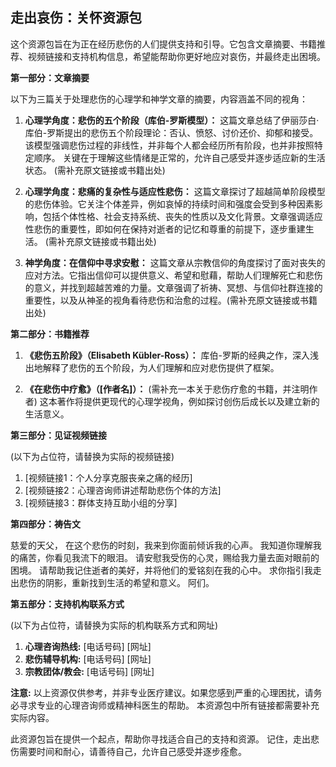## 走出哀伤：关怀资源包

这个资源包旨在为正在经历悲伤的人们提供支持和引导。它包含文章摘要、书籍推荐、视频链接和支持机构信息，希望能帮助你更好地应对哀伤，并最终走出困境。

**第一部分：文章摘要**

以下为三篇关于处理悲伤的心理学和神学文章的摘要，内容涵盖不同的视角：

1. **心理学角度：悲伤的五个阶段（库伯-罗斯模型）：** 这篇文章总结了伊丽莎白·库伯-罗斯提出的悲伤五个阶段理论：否认、愤怒、讨价还价、抑郁和接受。  该模型强调悲伤过程的非线性，并非每个人都会经历所有阶段，也并非按照特定顺序。  关键在于理解这些情绪是正常的，允许自己感受并逐步适应新的生活状态。  (需补充原文链接或书籍出处)

2. **心理学角度：悲痛的复杂性与适应性悲伤：** 这篇文章探讨了超越简单阶段模型的悲伤体验。它关注个体差异，例如哀悼的持续时间和强度会受到多种因素影响，包括个体性格、社会支持系统、丧失的性质以及文化背景。文章强调适应性悲伤的重要性，即如何在保持对逝者的记忆和尊重的前提下，逐步重建生活。 (需补充原文链接或书籍出处)

3. **神学角度：在信仰中寻求安慰：** 这篇文章从宗教信仰的角度探讨了面对丧失的应对方法。它指出信仰可以提供意义、希望和慰藉，帮助人们理解死亡和悲伤的意义，并找到超越苦难的力量。文章强调了祈祷、冥想、与信仰社群连接的重要性，以及从神圣的视角看待悲伤和治愈的过程。(需补充原文链接或书籍出处)


**第二部分：书籍推荐**

1. **《悲伤五阶段》（Elisabeth Kübler-Ross）：**  库伯-罗斯的经典之作，深入浅出地解释了悲伤的五个阶段，为人们理解和应对悲伤提供了框架。

2. **《在悲伤中疗愈》（[作者名]）：** (需补充一本关于悲伤疗愈的书籍，并注明作者)  这本著作将提供更现代的心理学视角，例如探讨创伤后成长以及建立新的生活意义。


**第三部分：见证视频链接**

(以下为占位符，请替换为实际的视频链接)

1. [视频链接1：个人分享克服丧亲之痛的经历]
2. [视频链接2：心理咨询师讲述帮助悲伤个体的方法]
3. [视频链接3：群体支持互助小组的分享]


**第四部分：祷告文**

慈爱的天父，
在这个悲伤的时刻，我来到你面前倾诉我的心声。
我知道你理解我的痛苦，你看见我流下的眼泪。
请安慰我受伤的心灵，赐给我力量去面对眼前的困境。
请帮助我记住逝者的美好，并将他们的爱铭刻在我的心中。
求你指引我走出悲伤的阴影，重新找到生活的希望和意义。
阿们。


**第五部分：支持机构联系方式**

(以下为占位符，请替换为实际的机构联系方式和网址)

1. **心理咨询热线:** [电话号码]  [网址]
2. **悲伤辅导机构:** [电话号码]  [网址]
3. **宗教团体/教会:** [电话号码]  [网址]


**注意:**  以上资源仅供参考，并非专业医疗建议。如果您感到严重的心理困扰，请务必寻求专业的心理咨询师或精神科医生的帮助。  本资源包中所有链接都需要补充实际内容。


此资源包旨在提供一个起点，帮助你寻找适合自己的支持和资源。  记住，走出悲伤需要时间和耐心，请善待自己，允许自己感受并逐步痊愈。
